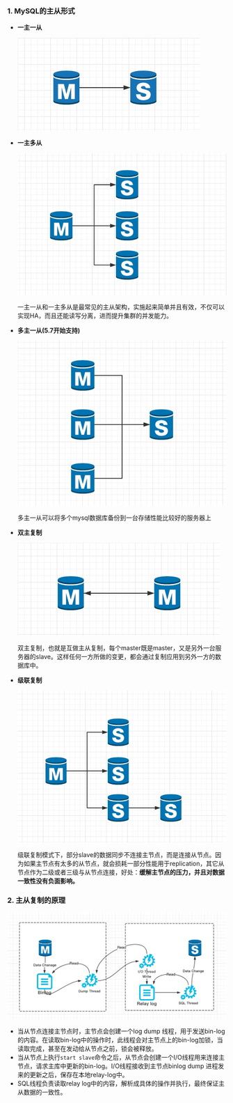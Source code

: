 ### 1. MySQL的主从形式

- **一主一从**

  ![图](https://github.com/mxsm/document/blob/master/image/database/%E4%B8%80%E4%B8%BB%E4%B8%80%E4%BB%8E.jpg?raw=true)

  

- **一主多从**

  ![图](https://github.com/mxsm/document/blob/master/image/database/%E4%B8%80%E4%B8%BB%E5%A4%9A%E4%BB%8E.jpg?raw=true)

  一主一从和一主多从是最常见的主从架构，实施起来简单并且有效，不仅可以实现HA，而且还能读写分离，进而提升集群的并发能力。

- **多主一从(5.7开始支持)**

  ![图](https://github.com/mxsm/document/blob/master/image/database/%E5%A4%9A%E4%B8%BB%E4%B8%80%E4%BB%8E.jpg?raw=true)

  多主一从可以将多个mysql数据库备份到一台存储性能比较好的服务器上

- **双主复制**

  ![图](https://github.com/mxsm/document/blob/master/image/database/%E5%8F%8C%E4%B8%BB%E5%A4%8D%E5%88%B6.jpg?raw=true)

  双主复制，也就是互做主从复制，每个master既是master，又是另外一台服务器的slave。这样任何一方所做的变更，都会通过复制应用到另外一方的数据库中。

- **级联复制**

  ![图](https://github.com/mxsm/document/blob/master/image/database/%E7%BA%A7%E8%81%94%E5%A4%8D%E5%88%B6.jpg?raw=true)

  级联复制模式下，部分slave的数据同步不连接主节点，而是连接从节点。因为如果主节点有太多的从节点，就会损耗一部分性能用于replication，其它从节点作为二级或者三级与从节点连接，好处：**缓解主节点的压力，并且对数据一致性没有负面影响。**

### 2. 主从复制的原理

![图](https://github.com/mxsm/document/blob/master/image/database/masterslave%E5%8E%9F%E7%90%86%E5%9B%BE.jpg?raw=true)

- 当从节点连接主节点时，主节点会创建一个log dump 线程，用于发送bin-log的内容。在读取bin-log中的操作时，此线程会对主节点上的bin-log加锁，当读取完成，甚至在发动给从节点之前，锁会被释放。
- 当从节点上执行`start slave`命令之后，从节点会创建一个I/O线程用来连接主节点，请求主库中更新的bin-log。I/O线程接收到主节点binlog dump 进程发来的更新之后，保存在本地relay-log中。
- SQL线程负责读取relay log中的内容，解析成具体的操作并执行，最终保证主从数据的一致性。